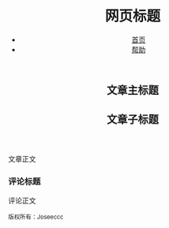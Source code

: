 <!DOCTYPE html>
<html>
	<head>
		<meta charset="utf-8">
		<title></title>
	</head>
	<body>
			<header>
			<h1>网页标题</h1>
			<ul>
				<nav>
				<li><a href = "/html/">首页</a></li> 
				<li><a href = "/html/">帮助</a></li> 
				</nav>
			</ul>
			</header>
			<article>
				<header>
					<hgroup>
			<h2>文章主标题</h2>
			<h2>文章子标题</h2>
			        </hgroup>
			    </header>
				<p>文章正文</p>
				<h3>评论标题</h3>
				<p>评论正文</p>
			<footer>
			 <p>
			<small>
					版权所有：Joseeccc
			</small>
		     </p>
			</footer>
			</article>
	</body>
</html>
